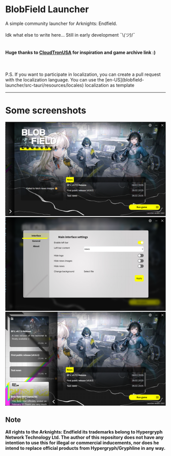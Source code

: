 # BlobField Launcher
A simple community launcher for Arknights: Endfield.<br>
<br>
Idk what else to write here... Still in early development ¯\\_(ツ)_/¯<br>
<br>

#### Huge thanks to [CloudTronUSA](https://github.com/CloudTronUSA) for inspiration and game archive link :)
<br>
<br>
P.S. If you want to participate in localization, you can create a pull request with the localization language. You can use the [en-US](blobfield-launcher/src-tauri/resources/locales) localization as template

---
# Some screenshots
![alt text](docs/image.png)
![alt text](docs/image-1.png)
![alt text](docs/image-2.png)

## Note
**All rights to the Arknights: Endfield its trademarks belong to Hypergryph Network Technology Ltd. The author of this repository does not have any intention to use this for illegal or commercial inducements, nor does he intend to replace official products from Hypergryph/Gryphline in any way.**
